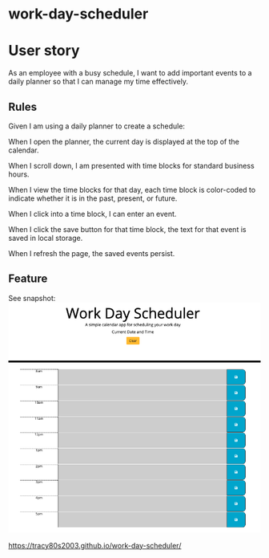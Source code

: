 # work-day-scheduler

# User story
As an employee with a busy schedule, I want to add important events to a daily planner so that I can manage my time effectively.

## Rules
Given I am using a daily planner to create a schedule:

When I open the planner, the current day is displayed at the top of the calendar.

When I scroll down, I am presented with time blocks for standard business hours.

When I view the time blocks for that day, each time block is color-coded to indicate whether it is in the past, present, or future.

When I click into a time block, I can enter an event.

When I click the save button for that time block, the text for that event is saved in local storage.

When I refresh the page, the saved events persist.

## Feature
See snapshot: 
<img src="./assets/images/workday_scheduler_screenshot.png" />


https://tracy80s2003.github.io/work-day-scheduler/